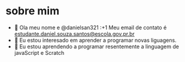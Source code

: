 # sobre mim

- 👋 Ola meu nome e @danielsan321
:+1 Meu email de contato é estudante.daniel.souza.santos@escola.gov.pr.br
- 👀 Eu estou interesado em aprender a programar novas liguagens.
- 🌱 Eu estou aprendendo a programar resentemente a linguagem de javaScript e Scratch 
